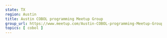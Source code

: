 ```yaml
---
state: TX
region: Austin
title: Austin COBOL programming Meetup Group
group_url: https://www.meetup.com/Austin-COBOL-programming-Meetup-Group/
topics: [ cobol ]
---
```

